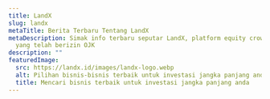 ```yaml
---
title: LandX
slug: landx
metaTitle: Berita Terbaru Tentang LandX
metaDescription: Simak info terbaru seputar LandX, platform equity crowdfunding
  yang telah berizin OJK
description: ""
featuredImage:
  src: https://landx.id/images/landx-logo.webp
  alt: Pilihan bisnis-bisnis terbaik untuk investasi jangka panjang anda
  title: Mencari bisnis terbaik untuk investasi jangka panjang anda
---
```

